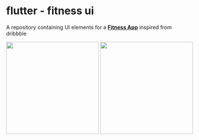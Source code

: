 # flutter - fitness ui

A repository containing UI elements for a **[Fitness App](https://dribbble.com/shots/5698597-Fitness-App)** inspired from dribbble

<img src="https://github.com/hauntarl/flui_002_fitness/blob/master/screenshots/home-page.gif" width="250"> <img src="https://github.com/hauntarl/flui_002_fitness/blob/master/screenshots/menu-page.gif" width="250">
